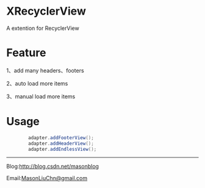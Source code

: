 # XRecyclerView

A extention for RecyclerView

# Feature

1、add many headers、footers

2、auto load more items

3、manual load more items

# Usage
```java
        adapter.addFooterView();
        adapter.addHeaderView();
        adapter.addEndlessView();
```

-----
Blog:http://blog.csdn.net/masonblog

Email:MasonLiuChn@gmail.com
